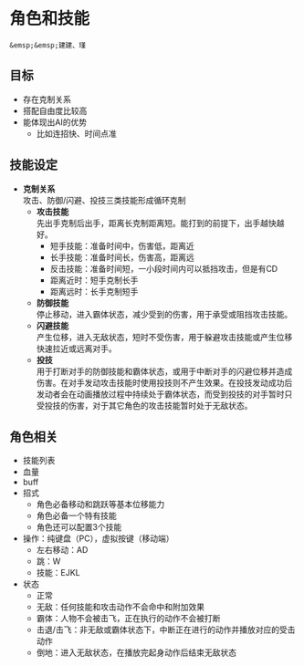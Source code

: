 # ⻆色和技能

```{admonition} 作者
&emsp;&emsp;建建、瑾
```

## 目标

* 存在克制关系
* 搭配自由度比较高
* 能体现出AI的优势
	* 比如连招快、时间点准

## 技能设定

* **克制关系**  
攻击、防御/闪避、投技三类技能形成循环克制
	* **攻击技能**  
		先出手克制后出手，距离⻓克制距离短。能打到的前提下，出手越快越好。
		* 短手技能：准备时间中，伤害低，距离近
		* ⻓手技能：准备时间⻓，伤害高，距离远
		* 反击技能：准备时间短，一小段时间内可以抵挡攻击，但是有CD
		* 距离近时：短手克制⻓手
		* 距离远时：⻓手克制短手
	* **防御技能**  
停止移动，进入霸体状态，减少受到的伤害，用于承受或阻挡攻击技能。
	* **闪避技能**  
产生位移，进入无敌状态，短时不受伤害，用于躲避攻击技能或产生位移快速拉近或远离对手。
	* **投技**  
用于打断对手的防御技能和霸体状态，或用于中断对手的闪避位移并造成伤害。在对手发动攻击技能时使用投技则不产生效果。在投技发动成功后发动者会在动画播放过程中持续处于霸体状态，而受到投技的对手暂时只受投技的伤害，对于其它⻆色的攻击技能暂时处于无敌状态。

## ⻆色相关

* 技能列表
* 血量
* buff
* 招式
	* ⻆色必备移动和跳跃等基本位移能力
	* ⻆色必备一个特有技能
	* ⻆色还可以配置3个技能
* 操作：纯键盘（PC），虚拟按键（移动端）
	* 左右移动：AD
	* 跳：W
	* 技能：EJKL
* 状态
	* 正常
	* 无敌：任何技能和攻击动作不会命中和附加效果
	* 霸体：人物不会被击⻜，正在执行的动作不会被打断
	* 击退/击⻜：非无敌或霸体状态下，中断正在进行的动作并播放对应的受击动作
	* 倒地：进入无敌状态，在播放完起身动作后结束无敌状态
